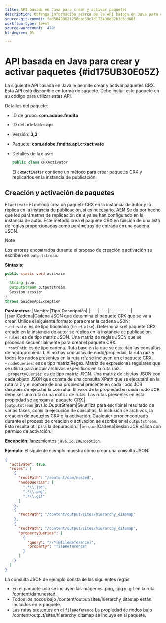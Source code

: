 ```yaml
---
title: API basada en Java para crear y activar paquetes
description: Obtenga información acerca de la API basada en Java para crear y activar paquetes
source-git-commit: fad5049962f258bbe59c7d172436d82b3d6cd68f
workflow-type: tm+mt
source-wordcount: '470'
ht-degree: 0%

---
```



# API basada en Java para crear y activar paquetes {#id175UB30E05Z}

La siguiente API basada en Java le permite crear y activar paquetes CRX. Esta API está disponible en forma de paquete. Debe incluir este paquete en su código para utilizar estas API.

Detalles del paquete:

- ID de grupo: **com.adobe.fmdita**

- ID del artefacto: **api**

- Versión: **3,3**

- Paquete: **com.adobe.fmdita.api.crxactivate**

- Detalles de la clase:

  ```JAVA
  public class CRXActivator
  ```

  El **`CRXActivator`** contiene un método para crear paquetes CRX y replicarlos en la instancia de publicación.


## Creación y activación de paquetes

El `activate` El método crea un paquete CRX en la instancia de autor y lo replica en la instancia de publicación, si es necesario. AEM Se da por hecho que los parámetros de replicación de la ya se han configurado en la instancia de autor. Este método crea el paquete CRX en función de una lista de reglas proporcionadas como parámetros de entrada en una cadena JSON.
>[!NOTE]
>
> Los errores encontrados durante el proceso de creación o activación se escriben en `outputstream`.

**Sintaxis**:

```JAVA
public static void activate
(
  String json, 
  OutputStream outputstream, 
  Session session
) 
throws GuidesApiException
```

**Parámetros**: |Nombre|Tipo|Descripción| |----|----|-----------| |`json`|Cadena|Cadena JSON que determina el paquete CRX que se va a crear. Utilice el siguiente formato para crear la cadena JSON: <br>- `activate`: es de tipo booleano \(`true`/`false`\). Determina si el paquete CRX creado en la instancia de autor se replica en la instancia de publicación. <br> - `rules`: es de tipo matriz JSON. Una matriz de reglas JSON que se procesan secuencialmente para crear el paquete CRX. <br> - `rootPath`: es de tipo cadena. Ruta base en la que se ejecutan las consultas de nodo/propiedad. Si no hay consultas de nodo/propiedad, la ruta raíz y todos los nodos presentes en la ruta raíz se incluyen en el paquete CRX. <br> - `nodeQueries`: es de tipo matriz Regex. Matriz de expresiones regulares que se utiliza para incluir archivos específicos en la ruta raíz. <br> - `propertyQueries`: es de tipo matriz JSON. Una matriz de objetos JSON con cada objeto JSON que consta de una consulta XPath que se ejecutará en la ruta raíz y el nombre de una propiedad presente en cada nodo JCR después de ejecutar la consulta. El valor de la propiedad en cada nodo JCR debe ser una ruta o una matriz de rutas. Las rutas presentes en esta propiedad se agregan al paquete CRX.| |`outputstream`|java.io.OuputStream|Se utiliza para escribir el resultado de varias fases, como la ejecución de consultas, la inclusión de archivos, la creación de paquetes CRX o la activación. Cualquier error encontrado durante el proceso de creación o activación se escribe en el `outputstream`. Esto resulta útil para la depuración.| |`session`|Cadena|Sesión JCR válida con permiso de activación.|

**Excepción**: lanzamientos ``java.io.IOException``.

**Ejemplo**: El siguiente ejemplo muestra cómo crear una consulta JSON:

```JSON
{
  "activate": true,
  "rules": [
    {
      "rootPath": "/content/dam/nested",
      "nodeQueries": [
        ".*\\.jpg",
        ".*\\.png",
        ".*\\.gif"        
      ]
    },
    {
      "rootPath": "/content/output/sites/hierarchy_ditamap"
    },
    {
      "rootPath": "/content/output/sites/hierarchy_ditamap",
      "propertyQueries": [
        {
          "query": "//*[@fileReference]",
          "property": "fileReference"
        }
      ]
    }
  ]
}
```

La consulta JSON de ejemplo consta de las siguientes reglas:

- En el paquete solo se incluyen las imágenes .png, .jpg y .gif en la ruta /content/dam/nested.
- Todos los nodos bajo /content/output/sites/hierarchy\_ditamap están incluidos en el paquete.
- Las rutas presentes en el `fileReference` La propiedad de nodos bajo /content/output/sites/hierarchy\_ditamap se incluye en el paquete.

